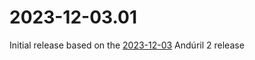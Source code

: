 # 2023-12-03.01
Initial release based on the [2023-12-03](https://github.com/ToyKeeper/anduril/releases/tag/r2023-12-03) Andúril 2 release

